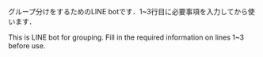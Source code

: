 グループ分けをするためのLINE botです．1~3行目に必要事項を入力してから使います．

This is LINE bot for grouping. Fill in the required information on lines 1~3 before use.